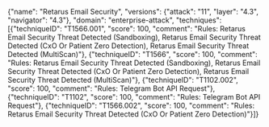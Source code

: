 {"name": "Retarus Email Security", "versions": {"attack": "11", "layer": "4.3", "navigator": "4.3"}, "domain": "enterprise-attack", "techniques": [{"techniqueID": "T1566.001", "score": 100, "comment": "Rules: Retarus Email Security Threat Detected (Sandboxing), Retarus Email Security Threat Detected (CxO Or Patient Zero Detection), Retarus Email Security Threat Detected (MultiScan)"}, {"techniqueID": "T1566", "score": 100, "comment": "Rules: Retarus Email Security Threat Detected (Sandboxing), Retarus Email Security Threat Detected (CxO Or Patient Zero Detection), Retarus Email Security Threat Detected (MultiScan)"}, {"techniqueID": "T1102.002", "score": 100, "comment": "Rules: Telegram Bot API Request"}, {"techniqueID": "T1102", "score": 100, "comment": "Rules: Telegram Bot API Request"}, {"techniqueID": "T1566.002", "score": 100, "comment": "Rules: Retarus Email Security Threat Detected (CxO Or Patient Zero Detection)"}]}